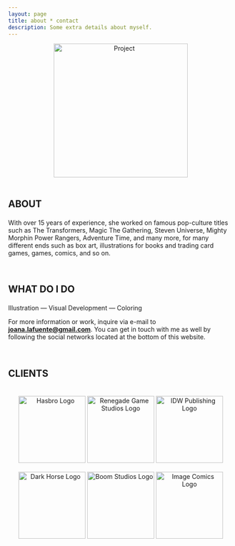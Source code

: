```yaml
---
layout: page
title: about * contact 
description: Some extra details about myself.
---
```


<div style="text-align: center;"><img src="{{site.baseurl}}/images/profile_600.png" alt="Project" style="height: 300px;" class="no-lightense"></div>

<br>
<div class="block-header inner-sm" style="margin-top: 1.5em; margin-bottom: 1.5em">
  <h2 class="block-title line-top">ABOUT</h2>
</div>

With over 15 years of experience, she worked on famous pop-culture titles such as The Transformers, Magic The Gathering, Steven Universe, Mighty Morphin Power Rangers, Adventure Time, and many more, for many different ends such as box art, illustrations for books and trading card games, games, comics, and so on.



<br>
<div class="block-header inner-sm" style="margin-top: 1.5em; margin-bottom: 1.5em">
  <h2 class="block-title line-top">WHAT DO I DO</h2>
</div>

Illustration — Visual Development —  Coloring 

For more information or work, inquire via e-mail to <b>joana.lafuente@gmail.com</b>. You can get in touch with me as well by following the social networks located at the bottom of this website.

<br>
<div class="block-header inner-sm" style="margin-top: 1.5em; margin-bottom: 1.5em">
  <h2 class="block-title line-top">CLIENTS</h2>
</div>

<div style="text-align: center;">
<br>
<img src="{{site.baseurl}}/images/clients/hasbro_logo.png" alt="Hasbro Logo" style="width: 150px; border-radius: 0;" class="no-lightense">
<img src="{{site.baseurl}}/images/clients/renegade_logo.jpg" alt="Renegade Game Studios Logo" style="width: 150px; border-radius: 0;" class="no-lightense">
<img src="{{site.baseurl}}/images/clients/idw_logo.png" alt="IDW Publishing Logo" style="width: 150px; border-radius: 0;" class="no-lightense">
<br>
<br>
<img src="{{site.baseurl}}/images/clients/dh_logo.jpg" alt="Dark Horse Logo" style="width: 150px; border-radius: 0;" class="no-lightense">
<img src="{{site.baseurl}}/images/clients/boom_logo.jpg" alt="Boom Studios Logo" style="width: 150px; border-radius: 0;" class="no-lightense">
<img src="{{site.baseurl}}/images/clients/image_logo.png" alt="Image Comics Logo" style="width: 150px; border-radius: 0;" class="no-lightense">
</div>
